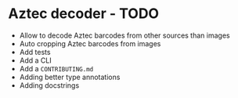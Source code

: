 # Aztec decoder - TODO
- Allow to decode Aztec barcodes from other sources than images
- Auto cropping Aztec barcodes from images
- Add tests
- Add a CLI
- Add a `CONTRIBUTING.md`
- Adding better type annotations
- Adding docstrings
